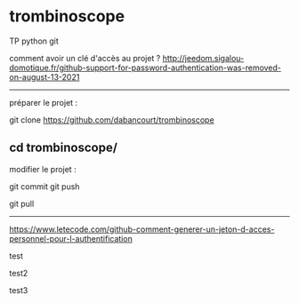 # trombinoscope
TP python git


comment avoir un clé d'accès au projet ?
http://jeedom.sigalou-domotique.fr/github-support-for-password-authentication-was-removed-on-august-13-2021

-----------------------------------
préparer le projet :

git clone https://github.com/dabancourt/trombinoscope

cd trombinoscope/
-----------------------------------
modifier le projet :

git commit
git push

git pull

-----------------------------------

https://www.letecode.com/github-comment-generer-un-jeton-d-acces-personnel-pour-l-authentification


test

test2

test3


